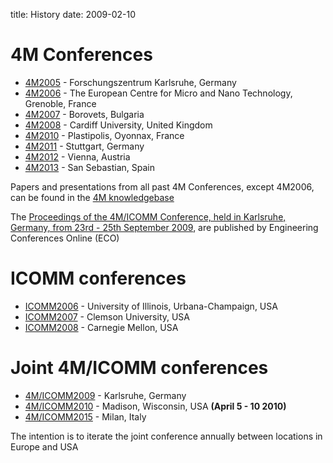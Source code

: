 title: History
date: 2009-02-10 

# 4M Conferences

 * [4M2005](http://www.4m-net.org/4M_Conference "4M2005 Conference") - Forschungszentrum Karlsruhe, Germany  
 * [4M2006](http://www.4m-net.org/Conference/4M2006 "4M2006 Conference") - The European Centre for Micro and Nano Technology, Grenoble, France  
 * [4M2007](http://www.4m-net.org/Conference/4M2007 "4M2007 Conference") - Borovets, Bulgaria  
 * [4M2008](http://www.4m-net.org/Conference/4M2008 "4M2008 Conference") - Cardiff University, United Kingdom
 * [4M2010](/4m-association/conference/201.md "4M2010 Conference") - Plastipolis, Oyonnax, France  
 * [4M2011](/4m-association/conference/201.md "4M2011 Conference") - Stuttgart, Germany  
 * [4M2012](/4m-association/conference/201.md "4M2012 Conference") - Vienna, Austria
 * [4M2013](/4m-association/conference/201.md "4M2013 Conference") - San Sebastian, Spain


Papers and presentations from all past 4M Conferences, except 4M2006, can be found in the [4M knowledgebase](http://www.4m-net.org/KnowledgeBase "4M Knowledge base - a directory of papers and publications on multi-material micro-manufacturing")

The <a href="http://eco.pepublishing.com/content/g837w8">Proceedings of the 4M/ICOMM Conference, held in Karlsruhe, Germany, from 23rd - 25th September 2009</a>, are published by Engineering Conferences Online (ECO)

# ICOMM conferences

 * [ICOMM2006](http://icomm.mie.uiuc.edu "1st International Conference on Micromanufacturing") - University of Illinois, Urbana-Champaign, USA
 * [ICOMM2007](http://manufacturing.northwestern.edu/ICOMM07/) - Clemson University, USA
 * [ICOMM2008](http://www.contrib.andrew.cmu.edu/~rlane/icomm/index.php "3rd International Conference on Micromanufacturing") - Carnegie Mellon, USA

# Joint 4M/ICOMM conferences
 * [4M/ICOMM2009](/4m-association/conference/200.md "Joint 4M ICOMM Conference") - Karlsruhe, Germany
 * [4M/ICOMM2010](http://www.conferencing.uwex.edu/conferences/ICOMM10) - Madison, Wisconsin, USA **(April 5 - 10 2010)**
 * [4M/ICOMM2015](/4m-association/conference/201.md "Joint 4M ICOMM Conference") - Milan, Italy

The intention is to iterate the joint conference annually between locations in Europe and USA